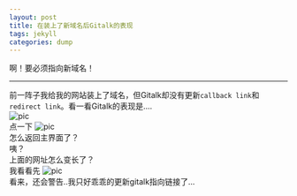 ```yaml
---
layout: post
title: 在装上了新域名后Gitalk的表现
tags: jekyll
categories: dump
---
```


啊！要必须指向新域名！

---

前一阵子我给我的网站装上了域名，但Gitalk却没有更新`callback link`和`redirect link`。看一看Gitalk的表现是....  
![pic](https://coding.net/u/SunbossRS/p/GotBlogDowner/git/raw/master/img/WhenDonotEditGitalkSection/01.png)  
点一下
![pic](https://coding.net/u/SunbossRS/p/GotBlogDowner/git/raw/master/img/WhenDonotEditGitalkSection/02.png)  
怎么返回主界面了？  
咦？  
上面的网址怎么变长了？  
我看看先
![pic](https://coding.net/u/SunbossRS/p/GotBlogDowner/git/raw/master/img/WhenDonotEditGitalkSection/03.png)  
看来，还会警告..我只好乖乖的更新gitalk指向链接了...
